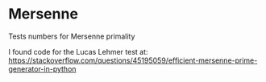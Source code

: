 # Mersenne
Tests numbers for Mersenne primality

I found code for the Lucas Lehmer test at:
  https://stackoverflow.com/questions/45195059/efficient-mersenne-prime-generator-in-python
  
  
